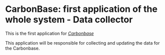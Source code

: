 # CarbonBase: first application of the whole system - Data collector

This is the first application for
[*Carbonbase*](http://carbonbase.org/)

This application will be responsible for collecting and updating the data for the Carbonbase.